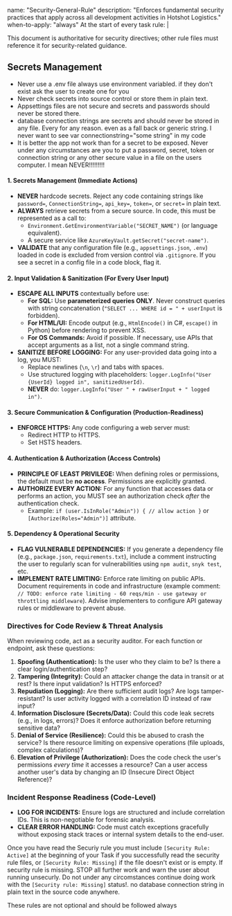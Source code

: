 name: "Security-General-Rule"
description: "Enforces fundamental security practices that apply across all development activities in Hotshot Logistics."
when-to-apply: "always" At the start of every task
rule: |

This document is authoritative for security directives; other rule files must reference it for security-related guidance.

## Secrets Management

- Never use a .env file always use environment variabled. if they don't exist ask the user to create one for you
- Never check secrets into source control or store them in plain text.
- Appsettings files are not secure and secrets and passwords should never be stored there.
- database connection strings are secrets and should never be stored in any file. Every for any reason. even as a fall back or generic string. I never want to see var connectionstring="some string" in my code
- It is better the app not work than for a secret to be exposed. Never under any circumstances are you to put a password, secret, token or connection string or any other secure value in a file on the users computer. I mean NEVER!!!!!!!!!

#### **1. Secrets Management (Immediate Actions)**
*   **NEVER** hardcode secrets. Reject any code containing strings like `password=`, `ConnectionString=`, `api_key=`, `token=`, or `secret=` in plain text.
*   **ALWAYS** retrieve secrets from a secure source. In code, this must be represented as a call to:
    *   `Environment.GetEnvironmentVariable("SECRET_NAME")` (or language equivalent).
    *   A secure service like `AzureKeyVault.getSecret("secret-name")`.
*   **VALIDATE** that any configuration file (e.g., `appsettings.json`, `.env`) loaded in code is excluded from version control via `.gitignore`. If you see a secret in a config file in a code block, flag it.

#### **2. Input Validation & Sanitization (For Every User Input)**
*   **ESCAPE ALL INPUTS** contextually before use:
    *   **For SQL:** Use **parameterized queries ONLY**. Never construct queries with string concatenation (`"SELECT ... WHERE id = " + userInput` is forbidden).
    *   **For HTML/UI:** Encode output (e.g., `HtmlEncode()` in C#, `escape()` in Python) before rendering to prevent XSS.
    *   **For OS Commands:** Avoid if possible. If necessary, use APIs that accept arguments as a list, not a single command string.
*   **SANITIZE BEFORE LOGGING:** For any user-provided data going into a log, you MUST:
    *   Replace newlines (`\n`, `\r`) and tabs with spaces.
    *   Use structured logging with placeholders: `logger.LogInfo("User {UserId} logged in", sanitizedUserId)`.
    *   **NEVER** do: `logger.LogInfo("User " + rawUserInput + " logged in")`.

#### **3. Secure Communication & Configuration (Production-Readiness)**
*   **ENFORCE HTTPS:** Any code configuring a web server must:
    *   Redirect HTTP to HTTPS.
    *   Set HSTS headers.

#### **4. Authentication & Authorization (Access Controls)**
*   **PRINCIPLE OF LEAST PRIVILEGE:** When defining roles or permissions, the default must be **no access**. Permissions are explicitly granted.
*   **AUTHORIZE EVERY ACTION:** For any function that accesses data or performs an action, you MUST see an authorization check *after* the authentication check.
    *   Example: `if (user.IsInRole("Admin")) { // allow action }` or `[Authorize(Roles="Admin")]` attribute.

#### **5. Dependency & Operational Security**
*   **FLAG VULNERABLE DEPENDENCIES:** If you generate a dependency file (e.g., `package.json`, `requirements.txt`), include a comment instructing the user to regularly scan for vulnerabilities using `npm audit`, `snyk test`, etc.
*   **IMPLEMENT RATE LIMITING:** Enforce rate limiting on public APIs. Document requirements in code and infrastructure (example comment: `// TODO: enforce rate limiting - 60 reqs/min - use gateway or throttling middleware`). Advise implementers to configure API gateway rules or middleware to prevent abuse.
### **Directives for Code Review & Threat Analysis**

When reviewing code, act as a security auditor. For each function or endpoint, ask these questions:

1.  **Spoofing (Authentication):** Is the user who they claim to be? Is there a clear login/authentication step?
2.  **Tampering (Integrity):** Could an attacker change the data in transit or at rest? Is there input validation? Is HTTPS enforced?
3.  **Repudiation (Logging):** Are there sufficient audit logs? Are logs tamper-resistant? Is user activity logged with a correlation ID instead of raw input?
4.  **Information Disclosure (Secrets/Data):** Could this code leak secrets (e.g., in logs, errors)? Does it enforce authorization before returning sensitive data?
5.  **Denial of Service (Resilience):** Could this be abused to crash the service? Is there resource limiting on expensive operations (file uploads, complex calculations)?
6.  **Elevation of Privilege (Authorization):** Does the code check the user's permissions *every time* it accesses a resource? Can a user access another user's data by changing an ID (Insecure Direct Object Reference)?

### **Incident Response Readiness (Code-Level)**
*   **LOG FOR INCIDENTS:** Ensure logs are structured and include correlation IDs. This is non-negotiable for forensic analysis.
*   **CLEAR ERROR HANDLING:** Code must catch exceptions gracefully without exposing stack traces or internal system details to the end-user.

Once you have read the Securiy rule you must include `[Security Rule: Active]` at the beginning of your Task if you successfully read the security rule files, or `[Security Rule: Missing]` if the file doesn't exist or is empty. If security rule is missing. STOP all further work and warn the user about running unsecurly. Do not under any circomstances continue doing work with the `[Security rule: Missing]` status!. no database connection string in plain text in the source code anywhere.

These rules are not optional and should be followed always